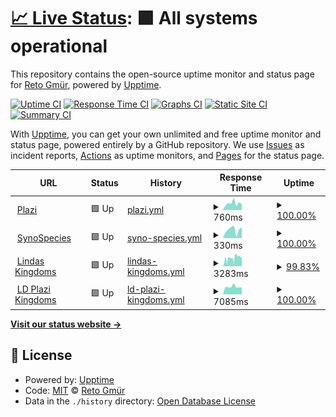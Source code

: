 # [📈 Live Status](https://retog.github.io/my-upptime): <!--live status--> **🟩 All systems operational**

This repository contains the open-source uptime monitor and status page for [Reto Gmür](https://retog.github.io/my-upptime), powered by [Upptime](https://github.com/upptime/upptime).

[![Uptime CI](https://github.com/retog/my-upptime/workflows/Uptime%20CI/badge.svg)](https://github.com/retog/my-upptime/actions?query=workflow%3A%22Uptime+CI%22)
[![Response Time CI](https://github.com/retog/my-upptime/workflows/Response%20Time%20CI/badge.svg)](https://github.com/retog/my-upptime/actions?query=workflow%3A%22Response+Time+CI%22)
[![Graphs CI](https://github.com/retog/my-upptime/workflows/Graphs%20CI/badge.svg)](https://github.com/retog/my-upptime/actions?query=workflow%3A%22Graphs+CI%22)
[![Static Site CI](https://github.com/retog/my-upptime/workflows/Static%20Site%20CI/badge.svg)](https://github.com/retog/my-upptime/actions?query=workflow%3A%22Static+Site+CI%22)
[![Summary CI](https://github.com/retog/my-upptime/workflows/Summary%20CI/badge.svg)](https://github.com/retog/my-upptime/actions?query=workflow%3A%22Summary+CI%22)

With [Upptime](https://upptime.js.org), you can get your own unlimited and free uptime monitor and status page, powered entirely by a GitHub repository. We use [Issues](https://github.com/retog/my-upptime/issues) as incident reports, [Actions](https://github.com/retog/my-upptime/actions) as uptime monitors, and [Pages](https://retog.github.io/my-upptime) for the status page.

<!--start: status pages-->
<!-- This summary is generated by Upptime (https://github.com/upptime/upptime) -->
<!-- Do not edit this manually, your changes will be overwritten -->
<!-- prettier-ignore -->
| URL | Status | History | Response Time | Uptime |
| --- | ------ | ------- | ------------- | ------ |
| <img alt="" src="https://icons.duckduckgo.com/ip3/www.plazi.org.ico" height="13"> [Plazi](https://www.plazi.org) | 🟩 Up | [plazi.yml](https://github.com/retog/my-upptime/commits/HEAD/history/plazi.yml) | <details><summary><img alt="Response time graph" src="./graphs/plazi/response-time-week.png" height="20"> 760ms</summary><br><a href="https://retog.github.io/my-upptime/history/plazi"><img alt="Response time 898" src="https://img.shields.io/endpoint?url=https%3A%2F%2Fraw.githubusercontent.com%2Fretog%2Fmy-upptime%2FHEAD%2Fapi%2Fplazi%2Fresponse-time.json"></a><br><a href="https://retog.github.io/my-upptime/history/plazi"><img alt="24-hour response time 675" src="https://img.shields.io/endpoint?url=https%3A%2F%2Fraw.githubusercontent.com%2Fretog%2Fmy-upptime%2FHEAD%2Fapi%2Fplazi%2Fresponse-time-day.json"></a><br><a href="https://retog.github.io/my-upptime/history/plazi"><img alt="7-day response time 760" src="https://img.shields.io/endpoint?url=https%3A%2F%2Fraw.githubusercontent.com%2Fretog%2Fmy-upptime%2FHEAD%2Fapi%2Fplazi%2Fresponse-time-week.json"></a><br><a href="https://retog.github.io/my-upptime/history/plazi"><img alt="30-day response time 929" src="https://img.shields.io/endpoint?url=https%3A%2F%2Fraw.githubusercontent.com%2Fretog%2Fmy-upptime%2FHEAD%2Fapi%2Fplazi%2Fresponse-time-month.json"></a><br><a href="https://retog.github.io/my-upptime/history/plazi"><img alt="1-year response time 898" src="https://img.shields.io/endpoint?url=https%3A%2F%2Fraw.githubusercontent.com%2Fretog%2Fmy-upptime%2FHEAD%2Fapi%2Fplazi%2Fresponse-time-year.json"></a></details> | <details><summary><a href="https://retog.github.io/my-upptime/history/plazi">100.00%</a></summary><a href="https://retog.github.io/my-upptime/history/plazi"><img alt="All-time uptime 100.00%" src="https://img.shields.io/endpoint?url=https%3A%2F%2Fraw.githubusercontent.com%2Fretog%2Fmy-upptime%2FHEAD%2Fapi%2Fplazi%2Fuptime.json"></a><br><a href="https://retog.github.io/my-upptime/history/plazi"><img alt="24-hour uptime 100.00%" src="https://img.shields.io/endpoint?url=https%3A%2F%2Fraw.githubusercontent.com%2Fretog%2Fmy-upptime%2FHEAD%2Fapi%2Fplazi%2Fuptime-day.json"></a><br><a href="https://retog.github.io/my-upptime/history/plazi"><img alt="7-day uptime 100.00%" src="https://img.shields.io/endpoint?url=https%3A%2F%2Fraw.githubusercontent.com%2Fretog%2Fmy-upptime%2FHEAD%2Fapi%2Fplazi%2Fuptime-week.json"></a><br><a href="https://retog.github.io/my-upptime/history/plazi"><img alt="30-day uptime 100.00%" src="https://img.shields.io/endpoint?url=https%3A%2F%2Fraw.githubusercontent.com%2Fretog%2Fmy-upptime%2FHEAD%2Fapi%2Fplazi%2Fuptime-month.json"></a><br><a href="https://retog.github.io/my-upptime/history/plazi"><img alt="1-year uptime 100.00%" src="https://img.shields.io/endpoint?url=https%3A%2F%2Fraw.githubusercontent.com%2Fretog%2Fmy-upptime%2FHEAD%2Fapi%2Fplazi%2Fuptime-year.json"></a></details>
| <img alt="" src="https://icons.duckduckgo.com/ip3/synospecies.plazi.org.ico" height="13"> [SynoSpecies](https://synospecies.plazi.org) | 🟩 Up | [syno-species.yml](https://github.com/retog/my-upptime/commits/HEAD/history/syno-species.yml) | <details><summary><img alt="Response time graph" src="./graphs/syno-species/response-time-week.png" height="20"> 330ms</summary><br><a href="https://retog.github.io/my-upptime/history/syno-species"><img alt="Response time 410" src="https://img.shields.io/endpoint?url=https%3A%2F%2Fraw.githubusercontent.com%2Fretog%2Fmy-upptime%2FHEAD%2Fapi%2Fsyno-species%2Fresponse-time.json"></a><br><a href="https://retog.github.io/my-upptime/history/syno-species"><img alt="24-hour response time 226" src="https://img.shields.io/endpoint?url=https%3A%2F%2Fraw.githubusercontent.com%2Fretog%2Fmy-upptime%2FHEAD%2Fapi%2Fsyno-species%2Fresponse-time-day.json"></a><br><a href="https://retog.github.io/my-upptime/history/syno-species"><img alt="7-day response time 330" src="https://img.shields.io/endpoint?url=https%3A%2F%2Fraw.githubusercontent.com%2Fretog%2Fmy-upptime%2FHEAD%2Fapi%2Fsyno-species%2Fresponse-time-week.json"></a><br><a href="https://retog.github.io/my-upptime/history/syno-species"><img alt="30-day response time 332" src="https://img.shields.io/endpoint?url=https%3A%2F%2Fraw.githubusercontent.com%2Fretog%2Fmy-upptime%2FHEAD%2Fapi%2Fsyno-species%2Fresponse-time-month.json"></a><br><a href="https://retog.github.io/my-upptime/history/syno-species"><img alt="1-year response time 410" src="https://img.shields.io/endpoint?url=https%3A%2F%2Fraw.githubusercontent.com%2Fretog%2Fmy-upptime%2FHEAD%2Fapi%2Fsyno-species%2Fresponse-time-year.json"></a></details> | <details><summary><a href="https://retog.github.io/my-upptime/history/syno-species">100.00%</a></summary><a href="https://retog.github.io/my-upptime/history/syno-species"><img alt="All-time uptime 100.00%" src="https://img.shields.io/endpoint?url=https%3A%2F%2Fraw.githubusercontent.com%2Fretog%2Fmy-upptime%2FHEAD%2Fapi%2Fsyno-species%2Fuptime.json"></a><br><a href="https://retog.github.io/my-upptime/history/syno-species"><img alt="24-hour uptime 100.00%" src="https://img.shields.io/endpoint?url=https%3A%2F%2Fraw.githubusercontent.com%2Fretog%2Fmy-upptime%2FHEAD%2Fapi%2Fsyno-species%2Fuptime-day.json"></a><br><a href="https://retog.github.io/my-upptime/history/syno-species"><img alt="7-day uptime 100.00%" src="https://img.shields.io/endpoint?url=https%3A%2F%2Fraw.githubusercontent.com%2Fretog%2Fmy-upptime%2FHEAD%2Fapi%2Fsyno-species%2Fuptime-week.json"></a><br><a href="https://retog.github.io/my-upptime/history/syno-species"><img alt="30-day uptime 100.00%" src="https://img.shields.io/endpoint?url=https%3A%2F%2Fraw.githubusercontent.com%2Fretog%2Fmy-upptime%2FHEAD%2Fapi%2Fsyno-species%2Fuptime-month.json"></a><br><a href="https://retog.github.io/my-upptime/history/syno-species"><img alt="1-year uptime 100.00%" src="https://img.shields.io/endpoint?url=https%3A%2F%2Fraw.githubusercontent.com%2Fretog%2Fmy-upptime%2FHEAD%2Fapi%2Fsyno-species%2Fuptime-year.json"></a></details>
| <img alt="" src="https://icons.duckduckgo.com/ip3/lindas.admin.ch.ico" height="13"> [Lindas Kingdoms](https://lindas.admin.ch/query?query=PREFIX%20rdf%3A%20%3Chttp%3A%2F%2Fwww.w3.org%2F1999%2F02%2F22-rdf-syntax-ns%23%3E%0ASELECT%20DISTINCT%20%3Fk%20(SAMPLE(%3Fs1)%20as%20%3Fs)%0AWHERE%20%7B%0A%20%20%3Fs1%20a%20%3Chttp%3A%2F%2Ffilteredpush.org%2Fontologies%2Foa%2FdwcFP%23TaxonName%3E%3B%0A%20%20%3Chttp%3A%2F%2Frs.tdwg.org%2Fdwc%2Fterms%2Fkingdom%3E%20%3Fk.%0A%7D%0AGROUP%20BY%20%3Fk) | 🟩 Up | [lindas-kingdoms.yml](https://github.com/retog/my-upptime/commits/HEAD/history/lindas-kingdoms.yml) | <details><summary><img alt="Response time graph" src="./graphs/lindas-kingdoms/response-time-week.png" height="20"> 3283ms</summary><br><a href="https://retog.github.io/my-upptime/history/lindas-kingdoms"><img alt="Response time 4292" src="https://img.shields.io/endpoint?url=https%3A%2F%2Fraw.githubusercontent.com%2Fretog%2Fmy-upptime%2FHEAD%2Fapi%2Flindas-kingdoms%2Fresponse-time.json"></a><br><a href="https://retog.github.io/my-upptime/history/lindas-kingdoms"><img alt="24-hour response time 2581" src="https://img.shields.io/endpoint?url=https%3A%2F%2Fraw.githubusercontent.com%2Fretog%2Fmy-upptime%2FHEAD%2Fapi%2Flindas-kingdoms%2Fresponse-time-day.json"></a><br><a href="https://retog.github.io/my-upptime/history/lindas-kingdoms"><img alt="7-day response time 3283" src="https://img.shields.io/endpoint?url=https%3A%2F%2Fraw.githubusercontent.com%2Fretog%2Fmy-upptime%2FHEAD%2Fapi%2Flindas-kingdoms%2Fresponse-time-week.json"></a><br><a href="https://retog.github.io/my-upptime/history/lindas-kingdoms"><img alt="30-day response time 6137" src="https://img.shields.io/endpoint?url=https%3A%2F%2Fraw.githubusercontent.com%2Fretog%2Fmy-upptime%2FHEAD%2Fapi%2Flindas-kingdoms%2Fresponse-time-month.json"></a><br><a href="https://retog.github.io/my-upptime/history/lindas-kingdoms"><img alt="1-year response time 4292" src="https://img.shields.io/endpoint?url=https%3A%2F%2Fraw.githubusercontent.com%2Fretog%2Fmy-upptime%2FHEAD%2Fapi%2Flindas-kingdoms%2Fresponse-time-year.json"></a></details> | <details><summary><a href="https://retog.github.io/my-upptime/history/lindas-kingdoms">99.83%</a></summary><a href="https://retog.github.io/my-upptime/history/lindas-kingdoms"><img alt="All-time uptime 99.51%" src="https://img.shields.io/endpoint?url=https%3A%2F%2Fraw.githubusercontent.com%2Fretog%2Fmy-upptime%2FHEAD%2Fapi%2Flindas-kingdoms%2Fuptime.json"></a><br><a href="https://retog.github.io/my-upptime/history/lindas-kingdoms"><img alt="24-hour uptime 98.79%" src="https://img.shields.io/endpoint?url=https%3A%2F%2Fraw.githubusercontent.com%2Fretog%2Fmy-upptime%2FHEAD%2Fapi%2Flindas-kingdoms%2Fuptime-day.json"></a><br><a href="https://retog.github.io/my-upptime/history/lindas-kingdoms"><img alt="7-day uptime 99.83%" src="https://img.shields.io/endpoint?url=https%3A%2F%2Fraw.githubusercontent.com%2Fretog%2Fmy-upptime%2FHEAD%2Fapi%2Flindas-kingdoms%2Fuptime-week.json"></a><br><a href="https://retog.github.io/my-upptime/history/lindas-kingdoms"><img alt="30-day uptime 98.81%" src="https://img.shields.io/endpoint?url=https%3A%2F%2Fraw.githubusercontent.com%2Fretog%2Fmy-upptime%2FHEAD%2Fapi%2Flindas-kingdoms%2Fuptime-month.json"></a><br><a href="https://retog.github.io/my-upptime/history/lindas-kingdoms"><img alt="1-year uptime 99.51%" src="https://img.shields.io/endpoint?url=https%3A%2F%2Fraw.githubusercontent.com%2Fretog%2Fmy-upptime%2FHEAD%2Fapi%2Flindas-kingdoms%2Fuptime-year.json"></a></details>
| <img alt="" src="https://icons.duckduckgo.com/ip3/treatment.ld.plazi.org.ico" height="13"> [LD Plazi Kingdoms](https://treatment.ld.plazi.org/sparql?query=PREFIX%20rdf%3A%20%3Chttp%3A%2F%2Fwww.w3.org%2F1999%2F02%2F22-rdf-syntax-ns%23%3E%0ASELECT%20DISTINCT%20%3Fk%20(SAMPLE(%3Fs1)%20as%20%3Fs)%0AWHERE%20%7B%0A%20%20%3Fs1%20a%20%3Chttp%3A%2F%2Ffilteredpush.org%2Fontologies%2Foa%2FdwcFP%23TaxonName%3E%3B%0A%20%20%3Chttp%3A%2F%2Frs.tdwg.org%2Fdwc%2Fterms%2Fkingdom%3E%20%3Fk.%0A%7D%0AGROUP%20BY%20%3Fk) | 🟩 Up | [ld-plazi-kingdoms.yml](https://github.com/retog/my-upptime/commits/HEAD/history/ld-plazi-kingdoms.yml) | <details><summary><img alt="Response time graph" src="./graphs/ld-plazi-kingdoms/response-time-week.png" height="20"> 7085ms</summary><br><a href="https://retog.github.io/my-upptime/history/ld-plazi-kingdoms"><img alt="Response time 7196" src="https://img.shields.io/endpoint?url=https%3A%2F%2Fraw.githubusercontent.com%2Fretog%2Fmy-upptime%2FHEAD%2Fapi%2Fld-plazi-kingdoms%2Fresponse-time.json"></a><br><a href="https://retog.github.io/my-upptime/history/ld-plazi-kingdoms"><img alt="24-hour response time 6525" src="https://img.shields.io/endpoint?url=https%3A%2F%2Fraw.githubusercontent.com%2Fretog%2Fmy-upptime%2FHEAD%2Fapi%2Fld-plazi-kingdoms%2Fresponse-time-day.json"></a><br><a href="https://retog.github.io/my-upptime/history/ld-plazi-kingdoms"><img alt="7-day response time 7085" src="https://img.shields.io/endpoint?url=https%3A%2F%2Fraw.githubusercontent.com%2Fretog%2Fmy-upptime%2FHEAD%2Fapi%2Fld-plazi-kingdoms%2Fresponse-time-week.json"></a><br><a href="https://retog.github.io/my-upptime/history/ld-plazi-kingdoms"><img alt="30-day response time 7804" src="https://img.shields.io/endpoint?url=https%3A%2F%2Fraw.githubusercontent.com%2Fretog%2Fmy-upptime%2FHEAD%2Fapi%2Fld-plazi-kingdoms%2Fresponse-time-month.json"></a><br><a href="https://retog.github.io/my-upptime/history/ld-plazi-kingdoms"><img alt="1-year response time 7196" src="https://img.shields.io/endpoint?url=https%3A%2F%2Fraw.githubusercontent.com%2Fretog%2Fmy-upptime%2FHEAD%2Fapi%2Fld-plazi-kingdoms%2Fresponse-time-year.json"></a></details> | <details><summary><a href="https://retog.github.io/my-upptime/history/ld-plazi-kingdoms">100.00%</a></summary><a href="https://retog.github.io/my-upptime/history/ld-plazi-kingdoms"><img alt="All-time uptime 99.99%" src="https://img.shields.io/endpoint?url=https%3A%2F%2Fraw.githubusercontent.com%2Fretog%2Fmy-upptime%2FHEAD%2Fapi%2Fld-plazi-kingdoms%2Fuptime.json"></a><br><a href="https://retog.github.io/my-upptime/history/ld-plazi-kingdoms"><img alt="24-hour uptime 100.00%" src="https://img.shields.io/endpoint?url=https%3A%2F%2Fraw.githubusercontent.com%2Fretog%2Fmy-upptime%2FHEAD%2Fapi%2Fld-plazi-kingdoms%2Fuptime-day.json"></a><br><a href="https://retog.github.io/my-upptime/history/ld-plazi-kingdoms"><img alt="7-day uptime 100.00%" src="https://img.shields.io/endpoint?url=https%3A%2F%2Fraw.githubusercontent.com%2Fretog%2Fmy-upptime%2FHEAD%2Fapi%2Fld-plazi-kingdoms%2Fuptime-week.json"></a><br><a href="https://retog.github.io/my-upptime/history/ld-plazi-kingdoms"><img alt="30-day uptime 100.00%" src="https://img.shields.io/endpoint?url=https%3A%2F%2Fraw.githubusercontent.com%2Fretog%2Fmy-upptime%2FHEAD%2Fapi%2Fld-plazi-kingdoms%2Fuptime-month.json"></a><br><a href="https://retog.github.io/my-upptime/history/ld-plazi-kingdoms"><img alt="1-year uptime 99.99%" src="https://img.shields.io/endpoint?url=https%3A%2F%2Fraw.githubusercontent.com%2Fretog%2Fmy-upptime%2FHEAD%2Fapi%2Fld-plazi-kingdoms%2Fuptime-year.json"></a></details>

<!--end: status pages-->

[**Visit our status website →**](https://retog.github.io/my-upptime)

## 📄 License

- Powered by: [Upptime](https://github.com/upptime/upptime)
- Code: [MIT](./LICENSE) © [Reto Gmür](https://retog.github.io/my-upptime)
- Data in the `./history` directory: [Open Database License](https://opendatacommons.org/licenses/odbl/1-0/)
